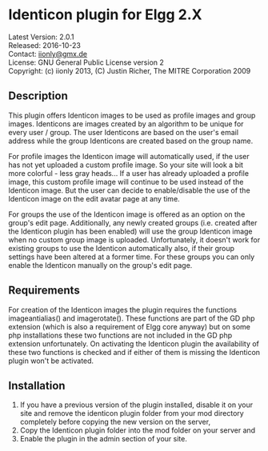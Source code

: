 Identicon plugin for Elgg 2.X
=============================

Latest Version: 2.0.1  
Released: 2016-10-23  
Contact: iionly@gmx.de  
License: GNU General Public License version 2  
Copyright: (c) iionly 2013, (C) Justin Richer, The MITRE Corporation 2009


Description
-----------

This plugin offers Identicon images to be used as profile images and group images. Identicons are images created by an algorithm to be unique for every user / group. The user Identicons are based on the user's email address while the group Identicons are created based on the group name.

For profile images the Identicon image will automatically used, if the user has not yet uploaded a custom profile image. So your site will look a bit more colorful - less gray heads... If a user has already uploaded a profile image, this custom profile image will continue to be used instead of the Identicon image. But the user can decide to enable/disable the use of the Identicon image on the edit avatar page at any time.

For groups the use of the Identicon image is offered as an option on the group's edit page. Additionally, any newly created groups (i.e. created after the Identicon plugin has been enabled) will use the group Identicon image when no custom group image is uploaded. Unfortunately, it doesn't work for existing groups to use the Identicon automatically also, if their group settings have been altered at a former time. For these groups you can only enable the Identicon manually on the group's edit page.


Requirements
------------

For creation of the Identicon images the plugin requires the functions imageantialias() and imagerotate(). These functions are part of the GD php extension (which is also a requirement of Elgg core anyway) but on some php installations these two functions are not included in the GD php extension unfortunately. On activating the Identicon plugin the availability of these two functions is checked and if either of them is missing the Identicon plugin won't be activated.


Installation
------------

1. If you have a previous version of the plugin installed, disable it on your site and remove the identicon plugin folder from your mod directory completely before copying the new version on the server,
2. Copy the Identicon plugin folder into the mod folder on your server and
3. Enable the plugin in the admin section of your site.
